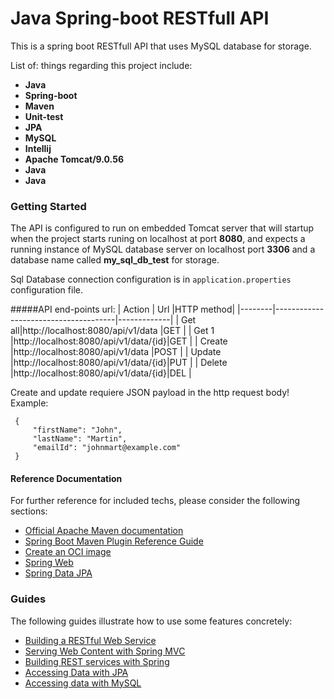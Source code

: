 # Java Spring-boot RESTfull API
This is a spring boot RESTfull API that uses MySQL database for storage.


List of: things regarding this project include:
*  **Java**  
*  **Spring-boot** 
*  **Maven** 
*  **Unit-test** 
*  **JPA** 
*  **MySQL** 
*  **Intellij** 
*  **Apache Tomcat/9.0.56** 
*  **Java** 
*  **Java** 


### Getting Started
The API is configured to run on embedded Tomcat server that will
startup when the project starts runing on localhost at port **8080**,
and expects a running instance of MySQL database server on localhost port
**3306** and a database name called **my_sql_db_test** for storage. 

Sql Database connection configuration is in `application.properties` configuration file.

#####API end-points url:
| Action | Url                                  |HTTP method|
|--------|--------------------------------------|-------------|
| Get all|http://localhost:8080/api/v1/data     |GET        |
| Get 1  |http://localhost:8080/api/v1/data/{id}|GET        |
| Create |http://localhost:8080/api/v1/data     |POST       |
| Update |http://localhost:8080/api/v1/data/{id}|PUT        |
| Delete |http://localhost:8080/api/v1/data/{id}|DEL        |
 
 Create and update requiere JSON payload in the http request body! 
 Example:
 
     {
         "firstName": "John",
         "lastName": "Martin",
         "emailId": "johnmart@example.com"
     }
 
#### Reference Documentation
For further reference for included techs, please consider the following sections:

* [Official Apache Maven documentation](https://maven.apache.org/guides/index.html)
* [Spring Boot Maven Plugin Reference Guide](https://docs.spring.io/spring-boot/docs/2.6.2/maven-plugin/reference/html/)
* [Create an OCI image](https://docs.spring.io/spring-boot/docs/2.6.2/maven-plugin/reference/html/#build-image)
* [Spring Web](https://docs.spring.io/spring-boot/docs/2.6.2/reference/htmlsingle/#boot-features-developing-web-applications)
* [Spring Data JPA](https://docs.spring.io/spring-boot/docs/2.6.2/reference/htmlsingle/#boot-features-jpa-and-spring-data)

### Guides
The following guides illustrate how to use some features concretely:

* [Building a RESTful Web Service](https://spring.io/guides/gs/rest-service/)
* [Serving Web Content with Spring MVC](https://spring.io/guides/gs/serving-web-content/)
* [Building REST services with Spring](https://spring.io/guides/tutorials/bookmarks/)
* [Accessing Data with JPA](https://spring.io/guides/gs/accessing-data-jpa/)
* [Accessing data with MySQL](https://spring.io/guides/gs/accessing-data-mysql/)


